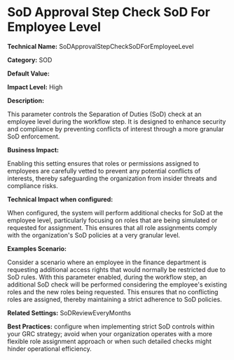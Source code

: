 # SoD Approval Step Check SoD For Employee Level

**Technical Name:** SoDApprovalStepCheckSoDForEmployeeLevel

**Category:** SOD

**Default Value:**

**Impact Level:** High

**Description:**

This parameter controls the Separation of Duties (SoD) check at an employee level during the workflow step. It is designed to enhance security and compliance by preventing conflicts of interest through a more granular SoD enforcement.

**Business Impact:**

Enabling this setting ensures that roles or permissions assigned to employees are carefully vetted to prevent any potential conflicts of interests, thereby safeguarding the organization from insider threats and compliance risks.

**Technical Impact when configured:**

When configured, the system will perform additional checks for SoD at the employee level, particularly focusing on roles that are being simulated or requested for assignment. This ensures that all role assignments comply with the organization's SoD policies at a very granular level.

**Examples Scenario:**

Consider a scenario where an employee in the finance department is requesting additional access rights that would normally be restricted due to SoD rules. With this parameter enabled, during the workflow step, an additional SoD check will be performed considering the employee's existing roles and the new roles being requested. This ensures that no conflicting roles are assigned, thereby maintaining a strict adherence to SoD policies.

**Related Settings:** SoDReviewEveryMonths

**Best Practices:** configure when implementing strict SoD controls within your GRC strategy; avoid when your organization operates with a more flexible role assignment approach or when such detailed checks might hinder operational efficiency.